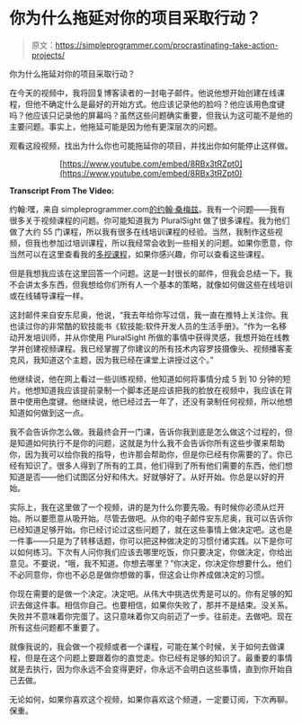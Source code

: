 # 你为什么拖延对你的项目采取行动？

> 原文：<https://simpleprogrammer.com/procrastinating-take-action-projects/>

你为什么拖延对你的项目采取行动？

在今天的视频中，我将回复博客读者的一封电子邮件。他说他想开始创建在线课程，但他不确定什么是最好的开始方式。他应该记录他的脸吗？他应该用色度键吗？他应该只记录他的屏幕吗？虽然这些问题确实重要，但我认为这可能不是他的主要问题。事实上，他拖延可能是因为他有更深层次的问题。

观看这段视频，找出为什么你也可能拖延你的项目，并找出你如何能停止这样做。

<center>

[https://www.youtube.com/embed/8RBx3tRZpt0](https://www.youtube.com/embed/8RBx3tRZpt0)

</center>

**Transcript From The Video:**

约翰:嘿，来自 simpleprogrammer.com[的约翰·桑梅兹](https://simpleprogrammer.com)。我有一个问题——我有很多关于视频课程的问题。你可能知道我为 PluralSight 做了很多课程。我为他们做了大约 55 门课程，所以我有很多在线培训课程的经验。当然，我制作这些视频，但我也参加过培训课程，所以我经常会收到一些相关的问题。如果你愿意，你当然可以在这里查看我的[多视课程](https://simpleprogrammer.com/pluralsight)，如果你感兴趣，你可以查看这些课程。

但是我想我应该在这里回答一个问题。这是一封很长的邮件，但我会总结一下。我不会讲太多东西，但我想给你们所有人一个基本的策略，就像如何做这些在线培训或在线辅导课程一样。

这封邮件来自安东尼奥，他说，“我去年给你写过信，我一直在推特上关注你。我也读过你的非常酷的软技能书《软技能:软件开发人员的生活手册》。“作为一名移动开发培训师，并从你使用 PluralSight 所做的事情中获得灵感，我想开始在线教学并创建视频课程。我已经掌握了你建议的所有技术内容罗技摄像头、视频播客麦克风，我知道这个主题，因为我已经在课堂上讲授过这个。”

他继续说，他在网上看过一些训练视频，他知道如何将事情分成 5 到 10 分钟的短片。他想知道我应该提前录制一个脚本还是应该把我的脸放在视频中，我应该在背景中使用色度键。他继续说，他已经过去一年了，还没有录制任何视频，所以他想知道如何做到这一点。

我不会告诉你怎么做。我最终会开一门课，告诉你我到底是怎么做这个过程的，但是知道如何执行不是你的问题，这就是为什么我不会告诉你所有这些步骤来帮助你，因为我可以给你我的指导，也许那会帮助你，但是你已经有你需要的了。你已经有知识了。很多人得到了所有的工具，他们得到了所有他们需要的东西，他们想知道是否——他们试图区分好和伟大。好就够好了。从好开始。你总是以好的开始。

实际上，我在这里做了一个视频，讲的是为什么你要先吸。有时候你必须从烂开始。所以要愿意从吸开始。尽管去做吧。从你的电子邮件安东尼奥，我可以告诉你已经知道足够开始。你已经讨论过这些问题了，就在这些事情上做决定吧。这也是一件事——只是为了转移话题，你可以把这种做决定的习惯付诸实践。以下是你可以如何练习。下次有人问你我们应该去哪里吃饭，你只要决定，你做决定，你给出意见。不要说，“哦，我不知道。你想去哪里？”你决定，你决定你想要什么。他们不必同意你，你也不必总是做你想做的事，但这会让你养成做决定的习惯。

你现在需要的是做一个决定。决定吧。从伟大中挑选优秀是可以的。你有足够的知识去做这件事。相信你自己。也要相信，如果你失败了，那并不是结束。没关系。失败并不意味着你完蛋了。这只意味着你又向前迈了一步。往前走。去做吧。现在所有这些问题都不重要了。

就像我说的，我会做一个视频或者一个课程，可能在某个时候，关于如何去做课程，但是在这个问题上要跟着你的直觉走。你已经有足够的知识了。最重要的事情就是去执行，因为你永远不会变得更好，你永远不会明白这些事情，直到你开始自己去做。

无论如何，如果你喜欢这个视频，如果你喜欢这个频道，一定要订阅，下次再聊。保重。